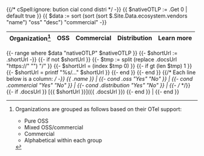 {{/*
cSpell:ignore: bution cial cond distri
*/ -}}
{{ $nativeOTLP := .Get 0 | default true }}
{{ $data := sort (sort (sort $.Site.Data.ecosystem.vendors "name") "oss" "desc") "commercial" -}}

| Organization[^org] | OSS | Com&shy;mer&shy;cial | Distri&shy;bution | Learn more  |
| ----------- | ----------- | ---------- | ----------------- | ----------- |
{{- range where $data "nativeOTLP" $nativeOTLP }}
  {{- $shortUrl := .shortUrl -}}
  {{- if not $shortUrl  }}
      {{- $tmp := split (replace .docsUrl "https://" "") "/"  }}
      {{- $shortUrl = (index $tmp 0) }}
      {{- if gt (len $tmp) 1  }}
          {{- $shortUrl = printf "%s/…" $shortUrl  }}
      {{- end }}
  {{- end }}
  {{/* Each line below is a column: */ -}}
  {{ .name }} |
  {{- cond .oss "Yes" "No" }} |
  {{- cond .commercial "Yes" "No" }} |
  {{- cond .distribution "Yes" "No" }} |
  {{- /* */}} {{- if .docsUrl }} [{{ $shortUrl }}]({{ .docsUrl }}) {{- end }} |
{{- end }}

[^org]: Organizations are grouped as follows based on their OTel support:
    - Pure OSS
    - Mixed OSS/commercial
    - Commercial
    - Alphabetical within each group
